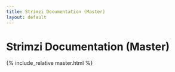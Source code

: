 ```yaml
---
title: Strimzi Documentation (Master)
layout: default
---
```


<h1>Strimzi Documentation (Master)</h1>

{% include_relative master.html %}
